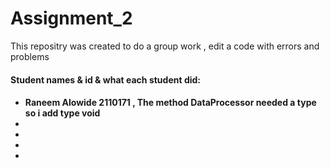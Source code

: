 # Assignment_2

<p>This repositry was created to do a group work , edit a code with errors and problems</p>
  <h4>Student names & id & what each student did:<h4>
    <ul>
        <li>Raneem Alowide 2110171 , The method DataProcessor needed a type so i add type void</li>
        <li></li>
        <li></li>
        <li></li>
        <li></li>
    </ul>

